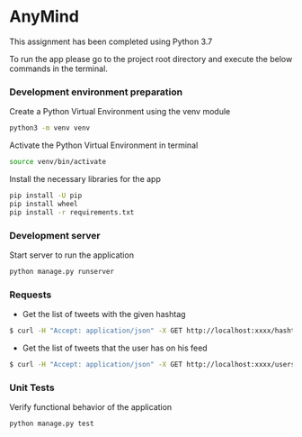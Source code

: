 # AnyMind
This assignment has been completed using Python 3.7

To run the app please go to the project root directory and execute the below commands in the terminal.

### Development environment preparation

Create a Python Virtual Environment using the venv module
```bash
python3 -m venv venv
```

Activate the Python Virtual Environment in terminal
```bash
source venv/bin/activate
```

Install the necessary libraries for the app
```bash
pip install -U pip
pip install wheel
pip install -r requirements.txt
```

### Development server
Start server to run the application
```bash
python manage.py runserver
```

### Requests
- Get the list of tweets with the given hashtag
```bash
$ curl -H "Accept: application/json" -X GET http://localhost:xxxx/hashtags/Python?limit=40
```

- Get the list of tweets that the user has on his feed
```bash
$ curl -H "Accept: application/json" -X GET http://localhost:xxxx/users/twitter?limit=20
```

### Unit Tests
Verify functional behavior of the application
```bash
python manage.py test
```